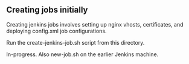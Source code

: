 
## Creating jobs initially

Creating jenkins jobs involves setting up nginx vhosts, certificates, and deploying config.xml job configurations.  

Run the create-jenkins-job.sh script from this directory.

In-progress. Also new-job.sh on the earlier Jenkins machine.  


